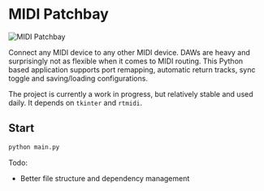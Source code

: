 # MIDI Patchbay

![MIDI Patchbay](https://user-images.githubusercontent.com/2257073/173468385-b758c7ac-c33e-4c35-8b4d-cf68db81a09e.png)

Connect any MIDI device to any other MIDI device. DAWs are heavy and surprisingly not as flexible when it comes to MIDI routing.
This Python based application supports port remapping, automatic return tracks, sync toggle and saving/loading configurations.

The project is currently a work in progress, but relatively stable and used daily. It depends on `tkinter` and `rtmidi`.

## Start
```bash
python main.py
```

Todo:
- Better file structure and dependency management
